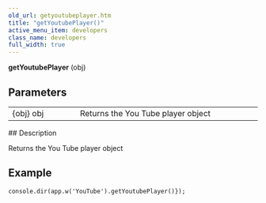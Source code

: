```yaml
---
old_url: getyoutubeplayer.htm
title: "getYoutubePlayer()"
active_menu_item: developers
class_name: developers
full_width: true
---
```



**getYoutubePlayer** (obj)

## Parameters

<table>
<tr>
<td width="169">
{obj} obj

</td>
<td width="17">
</td>
<td width="694">
Returns the You Tube player object

</td>
</tr>
</table>
## Description

Returns the You Tube player object

## Example

     
    console.dir(app.w('YouTube').getYoutubePlayer()});
     
   

